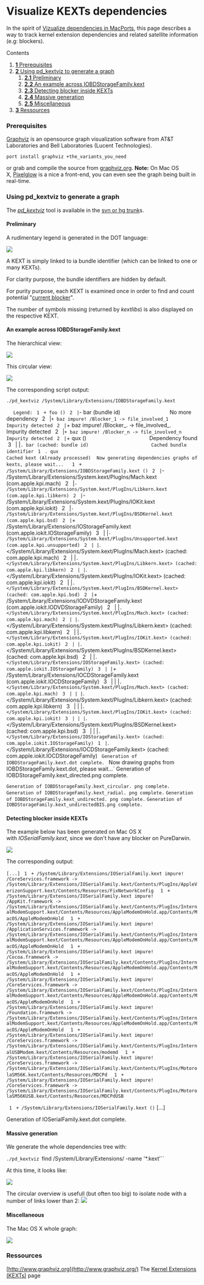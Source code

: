 Visualize KEXTs dependencies
============================
In the spirit of [Vizualize dependencies in MacPorts](../macports/macports-dependencies-overview.html), this page describes a way to track kernel extension dependencies and related satellite information (e.g: blockers).





Contents
1.  [**1** Prerequisites](kexts-dependencies-overview.html#TOC-Prerequisites)
2.  [**2** Using pd_kextviz to generate a graph](kexts-dependencies-overview.html#TOC-Using-pd_kextviz-to-generate-a-graph)
    1.  [**2.1** Preliminary](kexts-dependencies-overview.html#TOC-Preliminary)
    2.  [**2.2** An example across IOBDStorageFamily.kext](kexts-dependencies-overview.html#TOC-An-example-across-IOBDStorageFamily.kext)
    3.  [**2.3** Detecting blocker inside KEXTs](kexts-dependencies-overview.html#TOC-Detecting-blocker-inside-KEXTs)
    4.  [**2.4** Massive generation](kexts-dependencies-overview.html#TOC-Massive-generation)
    5.  [**2.5** Miscellaneous](kexts-dependencies-overview.html#TOC-Miscellaneous)
3.  [**3** Ressources](kexts-dependencies-overview.html#TOC-Ressources)

### Prerequisites
[Graphviz](http://www.graphviz.org/) is an opensource graph visualization software from AT&T Laboratories and Bell Laboratories (Lucent Technologies).


`port install graphviz +the_variants_you_need`

or grab and compile the source from [graphviz.org](http://graphviz.org/).
__Note:__ On Mac OS X, [Pixelglow](http://www.pixelglow.com/graphviz/) is a nice a front-end, you can even see the graph being built in real-time.
### Using pd_kextviz to generate a graph
The *[pd_kextviz](http://code.google.com/p/puredarwin/source/browse/trunk/scripts/pd_kextviz)* tool is available in the [svn or hg trunk](http://code.google.com/p/puredarwin/source/browse/trunk/scripts/)s.
#### Preliminary
A rudimentary legend is generated in the DOT language:

![](/img/developers/kexts/kexts-dependencies-overview/pd_kextviz%20legend.png)


A KEXT is simply linked to ia bundle identifier (which can be linked to one or many KEXTs).

For clarity purpose, the bundle identifiers are hidden by default.

For purity purpose, each KEXT is examined once in order to find and count potential "[current blocker](../../blockers.html)".

The number of symbols missing (returned by *kextlibs*) is also displayed on the respective KEXT.
#### An example across IOBDStorageFamily.kext
The hierarchical view:

![](/img/developers/kexts/kexts-dependencies-overview/pd_kextviz%20IOBDStorageFamily%20hierarchical%20view.png)

This circular view:

![](/img/developers/kexts/kexts-dependencies-overview/pd_kextviz%20IOBDStorageFamily%20circular%20view.png)


The corresponding script output:


`./pd_kextviz /System/Library/Extensions/IOBDStorageFamily.kext`



`
`
` Legend:`
` 1` ` + foo ()`
` 2` ` |`- bar (bundle id)                                 No more dependency`
` 2` ` |`+ baz impure! /Blocker_1 -> file_involved_1       Impurity detected`
` 2` ` |`+ baz impure! /Blocker_. -> file_involved_.       Impurity detected`
` 2` ` |`+ baz impure! /Blocker_n -> file_involved_n       Impurity detected`
` 2` ` |`+ qux ()                                          Dependency found`
` 3` ` | |`. bar (cached: bundle id)                       Cached bundle identifier`
` 1` ` . qux                                               Cached kext (Already processed)`
`
`
`Now generating dependencies graphs of kexts, please wait...`
`
`
` 1` ` + /System/Library/Extensions/IOBDStorageFamily.kext ()`
` 2` ` |`- /System/Library/Extensions/System.kext/PlugIns/Mach.kext (com.apple.kpi.mach)`
` 2` ` |`- /System/Library/Extensions/System.kext/PlugIns/Libkern.kext (com.apple.kpi.libkern)`
` 2` ` |`- /System/Library/Extensions/System.kext/PlugIns/IOKit.kext (com.apple.kpi.iokit)`
` 2` ` |`- /System/Library/Extensions/System.kext/PlugIns/BSDKernel.kext (com.apple.kpi.bsd)`
` 2` ` |`+ /System/Library/Extensions/IOStorageFamily.kext (com.apple.iokit.IOStorageFamily)`
` 3` ` | |`- /System/Library/Extensions/System.kext/PlugIns/Unsupported.kext (com.apple.kpi.unsupported)`
` 2` ` | |`. </System/Library/Extensions/System.kext/PlugIns/Mach.kext> (cached: com.apple.kpi.mach)`
` 2` ` | |`. </System/Library/Extensions/System.kext/PlugIns/Libkern.kext> (cached: com.apple.kpi.libkern)`
` 2` ` | |`. </System/Library/Extensions/System.kext/PlugIns/IOKit.kext> (cached: com.apple.kpi.iokit)`
` 2` ` | |`. </System/Library/Extensions/System.kext/PlugIns/BSDKernel.kext> (cached: com.apple.kpi.bsd)`
` 2` ` |`+ /System/Library/Extensions/IODVDStorageFamily.kext (com.apple.iokit.IODVDStorageFamily)`
` 2` ` | |`. </System/Library/Extensions/System.kext/PlugIns/Mach.kext> (cached: com.apple.kpi.mach)`
` 2` ` | |`. </System/Library/Extensions/System.kext/PlugIns/Libkern.kext> (cached: com.apple.kpi.libkern)`
` 2` ` | |`. </System/Library/Extensions/System.kext/PlugIns/IOKit.kext> (cached: com.apple.kpi.iokit)`
` 2` ` | |`. </System/Library/Extensions/System.kext/PlugIns/BSDKernel.kext> (cached: com.apple.kpi.bsd)`
` 2` ` | |`. </System/Library/Extensions/IOStorageFamily.kext> (cached: com.apple.iokit.IOStorageFamily)`
` 3` ` | |`+ /System/Library/Extensions/IOCDStorageFamily.kext (com.apple.iokit.IOCDStorageFamily)`
` 3` ` | | |`. </System/Library/Extensions/System.kext/PlugIns/Mach.kext> (cached: com.apple.kpi.mach)`
` 3` ` | | |`. </System/Library/Extensions/System.kext/PlugIns/Libkern.kext> (cached: com.apple.kpi.libkern)`
` 3` ` | | |`. </System/Library/Extensions/System.kext/PlugIns/IOKit.kext> (cached: com.apple.kpi.iokit)`
` 3` ` | | |`. </System/Library/Extensions/System.kext/PlugIns/BSDKernel.kext> (cached: com.apple.kpi.bsd)`
` 3` ` | | |`. </System/Library/Extensions/IOStorageFamily.kext> (cached: com.apple.iokit.IOStorageFamily)`
` 1` ` |`. </System/Library/Extensions/IOCDStorageFamily.kext> (cached: com.apple.iokit.IOCDStorageFamily)`
`
`
Generation of IOBDStorageFamily.kext.dot complete.
`
`
`Now drawing graphs from IOBDStorageFamily.kext.dot, please wait...`
Generation of IOBDStorageFamily.kext_directed.png complete.

`Generation of IOBDStorageFamily.kext_circular. png complete.`
`Generation of IOBDStorageFamily.kext_radial. png complete.`
`Generation of IOBDStorageFamily.kext_undirected. png complete.`
`Generation of IOBDStorageFamily.kext_undirectedBIS.png complete.`
#### Detecting blocker inside KEXTs
The example below has been generated on Mac OS X with *IOSerialFamily.kext*, since we don't have any blocker on PureDarwin.


![](/img/developers/kexts/kexts-dependencies-overview/pd_kextviz%20impure%20IOSerialFamily.png)

The corresponding output:


`[...]`
` 1` ` + /System/Library/Extensions/IOSerialFamily.kext impure! /CoreServices.framework -> /System/Library/Extensions/IOSerialFamily.kext/Contents/PlugIns/AppleVerizonSupport.kext/Contents/Resources/FixNetworkConfig `
` 1` ` + /System/Library/Extensions/IOSerialFamily.kext impure! /AppKit.framework -> /System/Library/Extensions/IOSerialFamily.kext/Contents/PlugIns/InternalModemSupport.kext/Contents/Resources/AppleModemOnHold.app/Contents/MacOS/AppleModemOnHold `
` 1` ` + /System/Library/Extensions/IOSerialFamily.kext impure! /ApplicationServices.framework -> /System/Library/Extensions/IOSerialFamily.kext/Contents/PlugIns/InternalModemSupport.kext/Contents/Resources/AppleModemOnHold.app/Contents/MacOS/AppleModemOnHold `
` 1` ` + /System/Library/Extensions/IOSerialFamily.kext impure! /Cocoa.framework -> /System/Library/Extensions/IOSerialFamily.kext/Contents/PlugIns/InternalModemSupport.kext/Contents/Resources/AppleModemOnHold.app/Contents/MacOS/AppleModemOnHold `
` 1` ` + /System/Library/Extensions/IOSerialFamily.kext impure! /CoreServices.framework -> /System/Library/Extensions/IOSerialFamily.kext/Contents/PlugIns/InternalModemSupport.kext/Contents/Resources/AppleModemOnHold.app/Contents/MacOS/AppleModemOnHold `
` 1` ` + /System/Library/Extensions/IOSerialFamily.kext impure! /Foundation.framework -> /System/Library/Extensions/IOSerialFamily.kext/Contents/PlugIns/InternalModemSupport.kext/Contents/Resources/AppleModemOnHold.app/Contents/MacOS/AppleModemOnHold `
` 1` ` + /System/Library/Extensions/IOSerialFamily.kext impure! /CoreServices.framework -> /System/Library/Extensions/IOSerialFamily.kext/Contents/PlugIns/InternalUSBModem.kext/Contents/Resources/modemd `
` 1` ` + /System/Library/Extensions/IOSerialFamily.kext impure! /CoreServices.framework -> /System/Library/Extensions/IOSerialFamily.kext/Contents/PlugIns/MotorolaSM56K.kext/Contents/Resources/MDCPd `
` 1` ` + /System/Library/Extensions/IOSerialFamily.kext impure! /CoreServices.framework -> /System/Library/Extensions/IOSerialFamily.kext/Contents/PlugIns/MotorolaSM56KUSB.kext/Contents/Resources/MDCPdUSB`

` 1` ` + /System/Library/Extensions/IOSerialFamily.kext ()`
[...]



Generation of IOSerialFamily.kext.dot complete.


#### Massive generation
We generate the whole dependencies tree with:

`./pd_kextviz `find /System/Library/Extensions/ -name '*.kext'``

At this time, it looks like:

![](/img/developers/kexts/kexts-dependencies-overview/pd_kextviz%20all%20KEXTs.png)

The circular overview is usefull (but often too big) to isolate node with a number of links lower than 2:
![](/img/developers/kexts/kexts-dependencies-overview/pd_kextviz%20circular%20all%20kexts%20in%20puredarwin.png)
#### Miscellaneous
The Mac OS X whole graph:

![](/img/developers/kexts/kexts-dependencies-overview/pd_kextviz%20all%20KEXTs%20in%20MacOSX.png)
### Ressources
[http://www.graphviz.org](http://www.graphviz.org/)
The [Kernel Extensions (KEXTs)](../kexts.html) page


